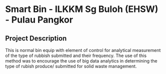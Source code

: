 # Smart Bin - ILKKM Sg Buloh (EHSW) - Pulau Pangkor
## Project Description
This is normal bin equip with element of control for analytical measurement of the type of rubbish submitted and their frequency. The use of this method was to encourage the use of big data analytics in determining the type of rubish produce/ submitted for solid waste management.

### 
